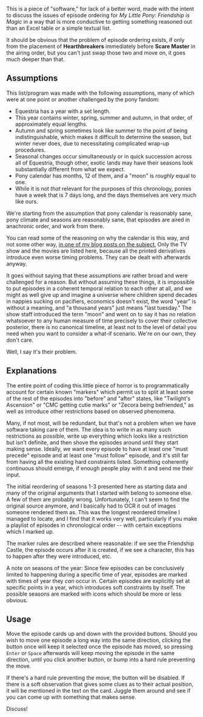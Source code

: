 This is a piece of "software," for lack of a better word, made with the intent to discuss the issues of episode ordering for *My Little Pony: Friendship is Magic* in a way that is more conductive to getting something reasoned out than an Excel table or a simple textual list.

It should be obvious that the problem of episode ordering exists, if only from the placement of **Hearthbreakers** immediately before **Scare Master** in the airing order, but you can't just swap those two and move on, it goes much deeper than that.

## Assumptions

This list/program was made with the following assumptions, many of which were at one point or another challenged by the pony fandom:

* Equestria has a year with a set length.
* This year contains winter, spring, summer and autumn, in that order, of approximately equal lengths.
* Autumn and spring sometimes look like summer to the point of being indistinguishable, which makes it difficult to determine the season, but winter never does, due to necessitating complicated wrap-up procedures.
* Seasonal changes occur simultaneously or in quick succession across all of Equestria, though other, exotic lands may have their seasons look substantially different from what we expect.
* Pony calendar has months, 12 of them, and a "moon" is *roughly* equal to one.
* While it is not *that* relevant for the purposes of this chronology, ponies have a week that is 7 days long, and the days themselves are very much like ours.

We're starting from the assumption that pony calendar is reasonably sane, pony climate and seasons are reasonably sane, that episodes are aired in anachronic order, and work from there.

You can read some of the reasoning on why the calendar is this way, and not some other way, [in one of my blog posts on the subject.](https://www.fimfiction.net/blog/729198/rtac-13-strange-loops) Only the TV show and the movies are listed here, because all the printed derivatives introduce even worse timing problems. They can be dealt with afterwards anyway.

It goes without saying that these assumptions are rather broad and were challenged for a reason. But without assuming these things, it is impossible to put episodes in a coherent temporal relation to each other at all, and we might as well give up and imagine a universe where children spend decades in nappies sucking on pacifiers, economics doesn't exist, the word "year" is without a meaning, and "a thousand years" just means "last tuesday." The show staff introduced the term "moon" and went on to say it has no relation whatsoever to any human measure of time precisely to cover their collective posterior, there is no canonical timeline, at least not to the level of detail you need when you want to consider a what-if scenario. We're on our own, they don't care.

Well, I say it's their problem.

## Explanations

The entire point of coding this little piece of horror is to programmatically account for certain known "markers" which permit us to split at least some of the rest of the episodes into "before" and "after" states, like "Twilight's Ascension" or "CMC getting cutie marks" or "Zecora being befriended," as well as introduce other restrictions based on observed phenomena.

Many, if not most, will be redundant, but that's not a problem when we have software taking care of them. The idea is to write in as many such restrictions as possible, write up everything which looks like a restriction but isn't definite, and then shove the episodes around until they start making sense. Ideally, we want every episode to have at least one "must precede" episode and at least one "must follow" episode, and it's still far from having all the existing hard constraints listed. Something coherently continuous should emerge, if enough people play with it and send me their input.

The initial reordering of seasons 1-3 presented here as starting data and many of the original arguments that I started with belong to someone else. A few of them are probably wrong. Unfortunately, I can't seem to find the original source anymore, and I basically had to OCR it out of images someone rendered them as. This was the longest reordered timeline I managed to locate, and I find that it works very well, particularly if you make a playlist of episodes in chronological order -- with certain exceptions which I marked up.

The marker rules are described where reasonable: if we see the Friendship Castle, the episode occurs after it is created, if we see a character, this has to happen after they were introduced, etc.

A note on seasons of the year: Since few episodes can be conclusively limited to happening during a specific time of year, episodes are marked with times of year they *can* occur in. Certain episodes are explicitly set at specific points in a year, which introduces soft constraints by itself. The possible seasons are marked with icons which should be more or less obvious.

## Usage

Move the episode cards up and down with the provided buttons. Should you wish to move one episode a long way into the same direction, clicking the button once will keep it selected once the episode has moved, so pressing `Enter` or `Space` afterwards will keep moving the episode in the same direction, until you click another button, or bump into a hard rule preventing the move.

If there's a hard rule preventing the move, the button will be disabled. If there is a soft observation that gives some clues as to their actual position, it will be mentioned in the text on the card. Juggle them around and see if you can come up with something that makes sense.

Discuss!
